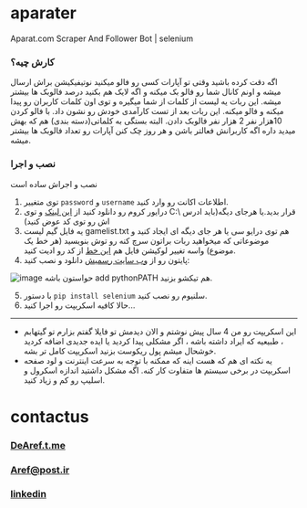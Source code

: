 # aparater
Aparat.com Scraper And Follower Bot | selenium

### کارش چیه؟
اگه دقت کرده باشید وقتی تو آپارات کسی رو فالو میکنید نوتیفیکیشن براش ارسال میشه و اونم کانال شما رو فالو بک میکنه و اگه لایک هم بکنید درصد فالوبک ها بیشتر میشه.
این ربات یه لیست از کلمات از شما میگیره و توی اون کلمات کاربران رو پیدا میکنه و فالو میکنه.
این ربات بعد از تست کارآمدی خودش رو نشون داد. با فالو کردن 10هزار نفر 2 هزار نفر فالوبک دادن. البته بستگی به کلماتی(دسته بندی) هم که بهش میدید داره اگه کاربرانش فعالتر باشن و هر روز چک کنن آپارات رو تعداد فالوبک ها بیشتر میشه.

### نصب و اجرا
نصب و اجراش ساده است

1. توی متغییر `password` و `username` اطلاعات اکانت رو وارد کنید.
2. درایور کروم رو دانلود کنید از [این لینک](https://chromedriver.chromium.org/downloads) و توی C:\ قرار بدید.یا هرجای دیگه(باید ادرس اش رو توی کد عوض کنید)
3. یه فایل گیم لیست gamelist.txt هم توی درایو سی یا هر جای دیگه ای ایجاد کنید و موضوعاتی که میخواهید ربات براتون سرچ کنه رو توش بنویسید (هر خط یک موضوع) واسه تغییر لوکیشن فایل هم [این خط](https://github.com/DeAref/aparater/blob/ce3f5c3008b207db011bbeb9adbc1b138c33b222/app.py#L53) از کد رو ادیت کنید.
4. پایتون رو از [وب سایت رسمیش](https://www.python.org/downloads/) دانلود و نصب کنید:

![image](https://github.com/DeAref/aparater/assets/95649368/fa3530ea-90f8-4356-86b0-8f88d19846b0)
حواستون باشه add pythonPATH هم تیکشو بزنید.

5. با دستور `pip install selenium` سلنیوم رو نصب کنید.
6. حالا کافیه اسکریپت رو اجرا کنید...

----------------
* این اسکریپت رو من 4 سال پیش نوشتم و الان دیدمش تو فایلا گفتم بزارم تو گیتهابم ، طبیعیه که ایراد داشته باشه ، اگر مشکلی پیدا کردید یا ایده جدیدی اضافه کردید خوشحال میشم پول ریکوست بزنید اسکریپت کامل تر بشه.
* یه نکته ای هم که هست اینه که ممکنه با توجه به سرعت اینترنت و لود صفحه اسکریپت در برخی سیستم ها متفاوت کار کنه. اگه مشکل داشتید اندازه اسکرول و اسلیپ رو کم و زیاد کنید.

# contactus
### [DeAref.t.me](https://DeAref.t.me)
### [Aref@post.ir](mailto://aref@post.ir)
### [linkedin](https://www.linkedin.com/in/dearef)
